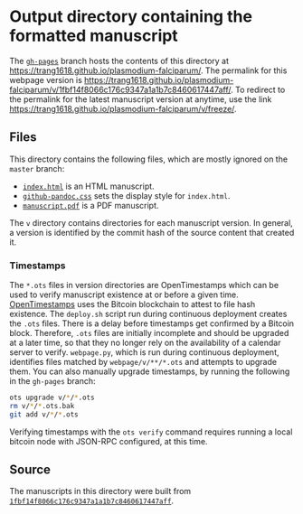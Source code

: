 # Output directory containing the formatted manuscript

The [`gh-pages`](https://github.com/trang1618/plasmodium-falciparum/tree/gh-pages) branch hosts the contents of this directory at https://trang1618.github.io/plasmodium-falciparum/.
The permalink for this webpage version is https://trang1618.github.io/plasmodium-falciparum/v/1fbf14f8066c176c9347a1a1b7c8460617447aff/.
To redirect to the permalink for the latest manuscript version at anytime, use the link https://trang1618.github.io/plasmodium-falciparum/v/freeze/.

## Files

This directory contains the following files, which are mostly ignored on the `master` branch:

+ [`index.html`](index.html) is an HTML manuscript.
+ [`github-pandoc.css`](github-pandoc.css) sets the display style for `index.html`.
+ [`manuscript.pdf`](manuscript.pdf) is a PDF manuscript.

The `v` directory contains directories for each manuscript version.
In general, a version is identified by the commit hash of the source content that created it.

### Timestamps

The `*.ots` files in version directories are OpenTimestamps which can be used to verify manuscript existence at or before a given time.
[OpenTimestamps](https://opentimestamps.org/) uses the Bitcoin blockchain to attest to file hash existence.
The `deploy.sh` script run during continuous deployment creates the `.ots` files.
There is a delay before timestamps get confirmed by a Bitcoin block.
Therefore, `.ots` files are initially incomplete and should be upgraded at a later time, so that they no longer rely on the availability of a calendar server to verify.
`webpage.py`, which is run during continuous deployment, identifies files matched by `webpage/v/**/*.ots` and attempts to upgrade them.
You can also manually upgrade timestamps, by running the following in the `gh-pages` branch:

```sh
ots upgrade v/*/*.ots
rm v/*/*.ots.bak
git add v/*/*.ots
```

Verifying timestamps with the `ots verify` command requires running a local bitcoin node with JSON-RPC configured, at this time.

## Source

The manuscripts in this directory were built from
[`1fbf14f8066c176c9347a1a1b7c8460617447aff`](https://github.com/trang1618/plasmodium-falciparum/commit/1fbf14f8066c176c9347a1a1b7c8460617447aff).

